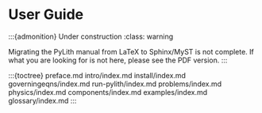 # User Guide

:::{admonition} Under construction
:class: warning

Migrating the PyLith manual from LaTeX to Sphinx/MyST is not complete.
If what you are looking for is not here, please see the PDF version.
:::

:::{toctree}
preface.md
intro/index.md
install/index.md
governingeqns/index.md
run-pylith/index.md
problems/index.md
physics/index.md
components/index.md
examples/index.md
glossary/index.md
:::
